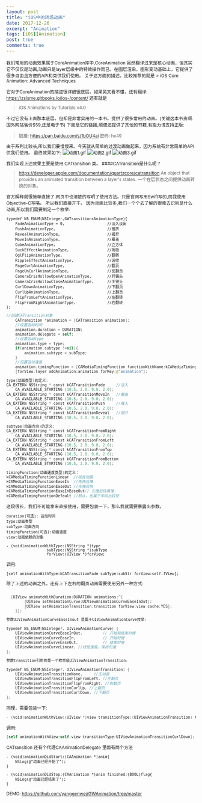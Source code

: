 ```yaml
---
layout: post
title: "iOS中的转场动画"
date: 2017-12-26
excerpt: "Animation"
tags: [iOS][Animation]
post: true
comments: true
---
```

<small>
我们常用的动画效果属于CoreAnimation库中,CoreAnimation 虽然翻译过来是核心动画，但其实它不仅仅是动画,动画只是layer层级中的特效操作而已。在图层渲染，图形变动基础上，它提供了很多自由且方便的API和类供我们使用。
关于这方面的描述，比较推荐的就是
> iOS Core Animation: Advanced Techniques

它对于CoreAnimation的描述很详细很底层。如果英文看不懂，还有翻译:
https://zsisme.gitbooks.io/ios-/content/
还有就是
> iOS Animations by Tutorials v4.0

不过它没有上面那本底层。但却是非常实用的一本书。提供了很多常用的动画。(关键这本书贵啊.国外网站售价$59,还是电子书)
下面是它的链接,顺便还提供了其他的书籍,有能力请支持正版:
>链接: https://pan.baidu.com/s/1bOU4ai 密码: hx49

由于系列比较长,所以我们要慢慢来。今天就从简单的过渡动画做起来，因为系统有非常简单的API供我们使用。
最终效果如下:
![动画1.gif](http://upload-images.jianshu.io/upload_images/1120896-c8ad18bf8a493307.gif?imageMogr2/auto-orient/strip%7CimageView2/2/w/1240)
![动画2.gif](http://upload-images.jianshu.io/upload_images/1120896-21b91d55e158b63a.gif?imageMogr2/auto-orient/strip%7CimageView2/2/w/1240)
![动画3.gif](http://upload-images.jianshu.io/upload_images/1120896-0c4fb5b2e6af45e6.gif?imageMogr2/auto-orient/strip%7CimageView2/2/w/1240)

我们实现上述效果主要是使用 CATransition 类。
####CATransition是什么呢？
>https://developer.apple.com/documentation/quartzcore/catransition
> An object that provides an animated transition between a layer's states.
一个在层状态之间提供动画转换的对象。

官方解释就很简单直接了.网页中也清楚的写明了使用方法。只是官网写用Swift写的,而我使用Objective-C写咯。 所以我们直接开干。
因为动画比较多,我们一个个去了解的很难去识别是什么动画,所以我们需要制定一个枚举:
```
typedef NS_ENUM(NSInteger,GWTransitionsAnimationType){
    FadeAnimationType = 0,                   //淡入淡出
    PushAnimationType,                       //推挤
    RevealAnimationType,                     //揭开
    MoveInAnimationType,                     //覆盖
    CubeAnimationType,                       //立方体
    SuckEffectAnimationType,                 //吮吸
    OglFlipAnimationType,                    //翻转
    RippleEffectAnimationType,               //波纹
    PageCurlAnimationType,                   //翻页
    PageUnCurlAnimationType,                 //反翻页
    CameraIrisHollowOpenAnimationType,       //开镜头
    CameraIrisHollowCloseAnimationType,      //关镜头
    CurlDownAnimationType,                   //下翻页
    CurlUpAnimationType,                     //上翻页
    FlipFromLeftAnimationType,               //左翻转
    FlipFromRightAnimationType,              //右翻转
};
```

```swift
//创建CATransition对象
    CATransition *animation = [CATransition animation];
    //设置运动时间
    animation.duration = DURATION;
    animation.delegate = self;
    //设置运动type
    animation.type = type;
    if(animation.subtype !=nil){
        animation.subtype = subType;
    }
    //设置运动速度
    animation.timingFunction = [CAMediaTimingFunction functionWithName:kCAMediaTimingFunctionEaseInEaseOut];
    [forView.layer addAnimation:animation forKey:@"animation"];

type(动画类型)的定义:
CA_EXTERN NSString * const kCATransitionFade     //淡入
    CA_AVAILABLE_STARTING (10.5, 2.0, 9.0, 2.0);
CA_EXTERN NSString * const kCATransitionMoveIn   //覆盖
    CA_AVAILABLE_STARTING (10.5, 2.0, 9.0, 2.0);
CA_EXTERN NSString * const kCATransitionPush     //推入
    CA_AVAILABLE_STARTING (10.5, 2.0, 9.0, 2.0);
CA_EXTERN NSString * const kCATransitionReveal   //揭开
    CA_AVAILABLE_STARTING (10.5, 2.0, 9.0, 2.0);

subtype(动画方向)的定义:
CA_EXTERN NSString * const kCATransitionFromRight 
    CA_AVAILABLE_STARTING (10.5, 2.0, 9.0, 2.0);
CA_EXTERN NSString * const kCATransitionFromLeft
    CA_AVAILABLE_STARTING (10.5, 2.0, 9.0, 2.0);
CA_EXTERN NSString * const kCATransitionFromTop
    CA_AVAILABLE_STARTING (10.5, 2.0, 9.0, 2.0);
CA_EXTERN NSString * const kCATransitionFromBottom
    CA_AVAILABLE_STARTING (10.5, 2.0, 9.0, 2.0);

timingFunction(动画速度类型)的定义：
kCAMediaTimingFunctionLinear  //线性动画
kCAMediaTimingFunctionEaseIn  //先快后慢
kCAMediaTimingFunctionEaseOut //先慢后快
kCAMediaTimingFunctionEaseInEaseOut// 先慢后快再慢
kCAMediaTimingFunctionDefault //默认，也属于中间比较快
```

这段很长，我们不可能拿来直接使用，需要包装一下，那么我就需要暴露出参数。
```
duration(可选): 运动时间
type:动画类型
subType:动画方向
timingFunction(可选):动画速度
view:动画依赖的对象

- (void)animationWithType:(NSString *)type 
                  subType:(NSString *)subType 
                  forView:(UIView *)forView;
```

调用:
```
[self animationWithType:kCATransitionFade subType:subStr forView:self.fView];
```

除了上述的动画之外，还有上下左右的翻页动画需要使用另外一种方式:
```swift 

  [UIView animateWithDuration:DURATION animations:^{
        [UIView setAnimationCurve:UIViewAnimationCurveEaseInOut];
        [UIView setAnimationTransition:transition forView:view cache:YES];
    }];

参数UIViewAnimationCurveEaseInout 是属于UIViewAnimationCurve枚举:

typedef NS_ENUM(NSInteger, UIViewAnimationCurve) {
    UIViewAnimationCurveEaseInOut,         // 开始和结束时慢
    UIViewAnimationCurveEaseIn,            // 开始时慢
    UIViewAnimationCurveEaseOut,           // 结束时慢
    UIViewAnimationCurveLinear, //线性速度。保持匀速
};

参数transition引用的是一个枚举值UIViewAnimationTransition:

typedef NS_ENUM(NSInteger, UIViewAnimationTransition) {
    UIViewAnimationTransitionNone,     //无动画
    UIViewAnimationTransitionFlipFromLeft, //左翻页
    UIViewAnimationTransitionFlipFromRight, //右翻页
    UIViewAnimationTransitionCurlUp, //上翻页
    UIViewAnimationTransitionCurlDown, //下翻页
};
```

同理，需要包装一下:
``` swift
- (void)animationWithView:(UIView *)view transitionType:(UIViewAnimationTransition) transition;
```
调用:
```swift
[self animationWithView:self.view transitionType:UIViewAnimationTransitionCurlDown];
```

CATransition 还有个代理CAAnimationDelegate
里面有两个方法
```
- (void)animationDidStart:(CAAnimation *)anim{
    NSLog(@"动画已经开始了");
}

- (void)animationDidStop:(CAAnimation *)anim finished:(BOOL)flag{
    NSLog(@"动画已经结束了");
}
```


DEMO:
https://github.com/yanggenwei/GWAnimation/tree/master
</small>


